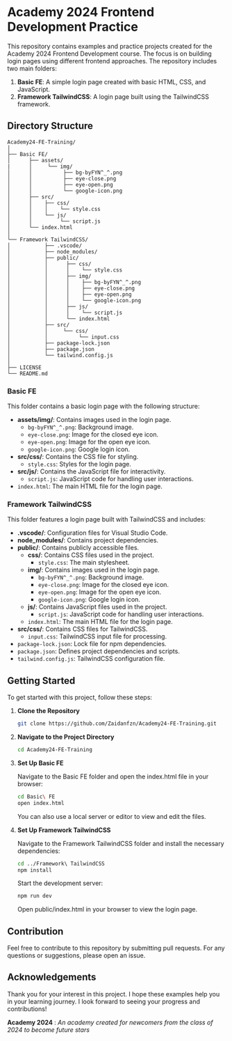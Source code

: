 # Academy 2024 Frontend Development Practice

This repository contains examples and practice projects created for the Academy 2024 Frontend Development course. The focus is on building login pages using different frontend approaches. The repository includes two main folders:

1. **Basic FE**: A simple login page created with basic HTML, CSS, and JavaScript.
2. **Framework TailwindCSS**: A login page built using the TailwindCSS framework.


## Directory Structure

```
Academy24-FE-Training/
│
├── Basic FE/
│      ├── assets/
|      │     └── img/
│      │          ├── bg-byFYN^_^.png
│      │          ├── eye-close.png
│      │          ├── eye-open.png
│      │          └── google-icon.png
│      ├── src/
│      │    ├── css/
│      │    │    └── style.css
│      │    └── js/
│      │         └── script.js
│      └── index.html
│
└── Framework TailwindCSS/
│           ├── .vscode/
│           ├── node_modules/
│           ├── public/
│           │      ├── css/
│           │      │    └── style.css
│           │      ├── img/
│           │      │    ├── bg-byFYN^_^.png
│           │      │    ├── eye-close.png
│           │      │    ├── eye-open.png
│           │      │    └── google-icon.png
│           │      ├── js/
│           │      │    └── script.js
│           │      └── index.html
│           ├── src/
│           │     └── css/
│           │          └── input.css
│           ├── package-lock.json
│           ├── package.json
│           └── tailwind.config.js
│
├── LICENSE
└── README.md
```


### Basic FE

This folder contains a basic login page with the following structure:

- **assets/img/**: Contains images used in the login page.
  - `bg-byFYN^_^.png`: Background image.
  - `eye-close.png`: Image for the closed eye icon.
  - `eye-open.png`: Image for the open eye icon.
  - `google-icon.png`: Google login icon.
- **src/css/**: Contains the CSS file for styling.
  - `style.css`: Styles for the login page.
- **src/js/**: Contains the JavaScript file for interactivity.
  - `script.js`: JavaScript code for handling user interactions.
- `index.html`: The main HTML file for the login page.

### Framework TailwindCSS

This folder features a login page built with TailwindCSS and includes:

- **.vscode/**: Configuration files for Visual Studio Code.
- **node_modules/**: Contains project dependencies.
- **public/**: Contains publicly accessible files.
  - **css/**: Contains CSS files used in the project.
    - `style.css`: The main stylesheet.
  - **img/**: Contains images used in the login page.
    - `bg-byFYN^_^.png`: Background image.
    - `eye-close.png`: Image for the closed eye icon.
    - `eye-open.png`: Image for the open eye icon.
    - `google-icon.png`: Google login icon.
  - **js/**: Contains JavaScript files used in the project.
    - `script.js`: JavaScript code for handling user interactions.
  - `index.html`: The main HTML file for the login page.
- **src/css/**: Contains CSS files for TailwindCSS.
  - `input.css`: TailwindCSS input file for processing.
- `package-lock.json`: Lock file for npm dependencies.
- `package.json`: Defines project dependencies and scripts.
- `tailwind.config.js`: TailwindCSS configuration file.


## Getting Started

To get started with this project, follow these steps:

1. **Clone the Repository**

   ```bash
   git clone https://github.com/Zaidanfzn/Academy24-FE-Training.git
   ```

2. **Navigate to the Project Directory**

   ```bash
   cd Academy24-FE-Training
   ```

3. **Set Up Basic FE**
   
   Navigate to the Basic FE folder and open the index.html file in your browser:
    
    ```bash
    cd Basic\ FE
    open index.html
    ```

    You can also use a local server or editor to view and edit the files.

4. **Set Up Framework TailwindCSS**

    Navigate to the Framework TailwindCSS folder and install the necessary dependencies:

    ```bash
    cd ../Framework\ TailwindCSS
    npm install
    ```
   
    Start the development server:

    ```bash
    npm run dev
    ```

    Open public/index.html in your browser to view the login page.


## Contribution
Feel free to contribute to this repository by submitting pull requests. For any questions or suggestions, please open an issue.


## Acknowledgements
Thank you for your interest in this project. I hope these examples help you in your learning journey. I look forward to seeing your progress and contributions!

**Academy 2024** : *An academy created for newcomers from the class of 2024 to become future stars*